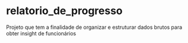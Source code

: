 # relatorio_de_progresso
Projeto que tem a finalidade de organizar e estruturar dados brutos para obter insight de funcionários
